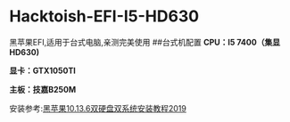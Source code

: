 # Hacktoish-EFI-I5-HD630
黑苹果EFI,适用于台式电脑,亲测完美使用
##台式机配置
**CPU：I5 7400（集显HD630)**

**显卡：GTX1050TI**

**主板：技嘉B250M**

安装参考:[黑苹果10.13.6双硬盘双系统安装教程2019](http://zxacn.com/articles/2019/08/02/1564717450462.html)


